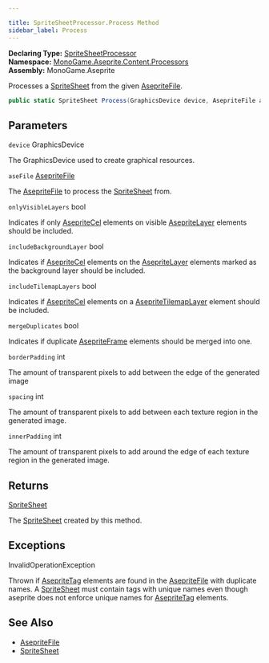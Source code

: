 ```yaml
---

title: SpriteSheetProcessor.Process Method
sidebar_label: Process
---
```

**Declaring Type:** [SpriteSheetProcessor](../)  
**Namespace:** [MonoGame.Aseprite.Content.Processors](../../)  
**Assembly:** MonoGame.Aseprite

Processes a [SpriteSheet](../../../../Sprites/SpriteSheet/) from the given [AsepriteFile](../../../../AsepriteFile/).

```csharp
public static SpriteSheet Process(GraphicsDevice device, AsepriteFile aseFile, bool onlyVisibleLayers = true, bool includeBackgroundLayer = false, bool includeTilemapLayers = true, bool mergeDuplicates = true, int borderPadding = 0, int spacing = 0, int innerPadding = 0);
```

## Parameters

`device`  GraphicsDevice

The GraphicsDevice used to create graphical resources.

`aseFile`  [AsepriteFile](../../../../AsepriteFile/)

The [AsepriteFile](../../../../AsepriteFile/) to process the [SpriteSheet](../../../../Sprites/SpriteSheet/) from.

`onlyVisibleLayers`  bool

Indicates if only [AsepriteCel](../../../../AsepriteTypes/AsepriteCel/) elements on visible [AsepriteLayer](../../../../AsepriteTypes/AsepriteLayer/) elements should  be included.

`includeBackgroundLayer`  bool

Indicates if [AsepriteCel](../../../../AsepriteTypes/AsepriteCel/) elements on the [AsepriteLayer](../../../../AsepriteTypes/AsepriteLayer/) elements marked as the  background layer should be included.

`includeTilemapLayers`  bool

Indicates if [AsepriteCel](../../../../AsepriteTypes/AsepriteCel/) elements on a [AsepriteTilemapLayer](../../../../AsepriteTypes/AsepriteTilemapLayer/) element should be  included.

`mergeDuplicates`  bool

Indicates if duplicate [AsepriteFrame](../../../../AsepriteTypes/AsepriteFrame/) elements should be merged into one.

`borderPadding`  int

The amount of transparent pixels to add between the edge of the generated image

`spacing`  int

The amount of transparent pixels to add between each texture region in the generated image.

`innerPadding`  int

The amount of transparent pixels to add around the edge of each texture region in the generated image.

## Returns

[SpriteSheet](../../../../Sprites/SpriteSheet/)

The [SpriteSheet](../../../../Sprites/SpriteSheet/) created by this method.

## Exceptions

InvalidOperationException

Thrown if [AsepriteTag](../../../../AsepriteTypes/AsepriteTag/) elements are found in the [AsepriteFile](../../../../AsepriteFile/) with duplicate  names.  A [SpriteSheet](../../../../Sprites/SpriteSheet/) must contain tags with unique names even though aseprite does not  enforce unique names for [AsepriteTag](../../../../AsepriteTypes/AsepriteTag/) elements.

## See Also

- [AsepriteFile](../../../../AsepriteFile/)
- [SpriteSheet](../../../../Sprites/SpriteSheet/)


